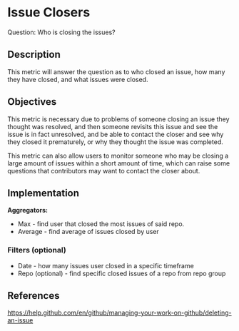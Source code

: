 # Issue Closers

Question: Who is closing the issues?

## Description
This metric will answer the question as to who closed an issue, how many they have closed, and what issues were closed.


## Objectives
This metric is necessary due to problems of someone closing an issue they thought was resolved, and then someone revisits this issue and see the issue is in fact unresolved, and be able to contact the closer and see why they closed it prematurely, or why they thought the issue was completed.

This metric can also allow users to monitor someone who may be closing a large amount of issues within a short amount of time, which can raise some questions that contributors may want to contact the closer about.
## Implementation

**Aggregators:**
* Max - find user that closed the most issues of said repo.
* Average - find average of issues closed by user

### Filters (optional)
* Date - how many issues user closed in a specific timeframe
* Repo (optional) - find specific closed issues of a repo from repo group


## References
https://help.github.com/en/github/managing-your-work-on-github/deleting-an-issue
